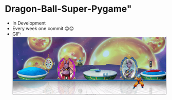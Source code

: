 # Dragon-Ball-Super-Pygame"
- In Development
- Every week one commit 😊😊
- GIF:
[![Watch the video](Images/GitView/Thumb.gif)](https://youtu.be/amo3lpZyBXo)
